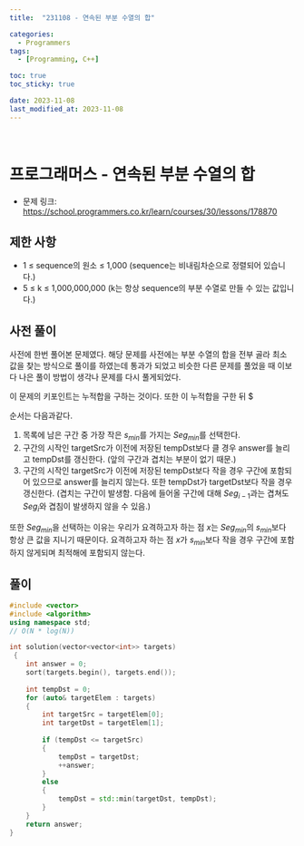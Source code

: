 ```yaml
---
title:  "231108 - 연속된 부분 수열의 합" 

categories:
  - Programmers
tags:
  - [Programming, C++]

toc: true
toc_sticky: true

date: 2023-11-08
last_modified_at: 2023-11-08
---
```

<br>

# 프로그래머스 - 연속된 부분 수열의 합
 - 문제 링크: https://school.programmers.co.kr/learn/courses/30/lessons/178870

## 제한 사항
 - 1 ≤ sequence의 원소 ≤ 1,000 (sequence는 비내림차순으로 정렬되어 있습니다.)
 - 5 ≤ k ≤ 1,000,000,000 (k는 항상 sequence의 부분 수열로 만들 수 있는 값입니다.)

## 사전 풀이
사전에 한번 풀어본 문제였다. 해당 문제를 사전에는 부분 수열의 합을 전부 골라 최소 값을 찾는 방식으로 풀이를 하였는데 통과가 되었고 비슷한 다른 문제를 풀었을 때 이보다 나은 풀이 방법이 생각나 문제를 다시 풀게되었다.

이 문제의 키포인트는 누적합을 구하는 것이다. 또한 이 누적합을 구한 뒤 $

순서는 다음과같다.
1. 목록에 남은 구간 중 가장 작은 $s_{min}$를 가지는 $Seg_{min}$를 선택한다.
2. 구간의 시작인 targetSrc가 이전에 저장된 tempDst보다 클 경우 answer를 늘리고 tempDst를 갱신한다. (앞의 구간과 겹치는 부분이 없기 때문.)
3. 구간의 시작인 targetSrc가 이전에 저장된 tempDst보다 작을 경우 구간에 포함되어 있으므로 answer를 늘리지 않는다. 또한 tempDst가 targetDst보다 작을 경우 갱신한다. (겹치는 구간이 발생함. 다음에 들어올 구간에 대해 $Seg_{i-1}$과는 겹쳐도 $Seg_{i}$와 겹침이 발생하지 않을 수 있음.)
 
또한 $Seg_{min}$을 선택하는 이유는 우리가 요격하고자 하는 점 $x$는 $Seg_{min}$의 $s_{min}$보다 항상 큰 값을 지니기 때문이다. 요격하고자 하는 점 $x$가 $s_{min}$보다 작을 경우 구간에 포함하지 않게되며 최적해에 포함되지 않는다.

## 풀이

```cpp
#include <vector>
#include <algorithm>
using namespace std;
// O(N * log(N))

int solution(vector<vector<int>> targets)
 {
    int answer = 0;
    sort(targets.begin(), targets.end());
    
    int tempDst = 0;
    for (auto& targetElem : targets)
    {
        int targetSrc = targetElem[0];
        int targetDst = targetElem[1];
        
        if (tempDst <= targetSrc)
        {    
            tempDst = targetDst;
            ++answer;
        }
        else
        {
            tempDst = std::min(targetDst, tempDst);
        }
    }
    return answer;
}
```